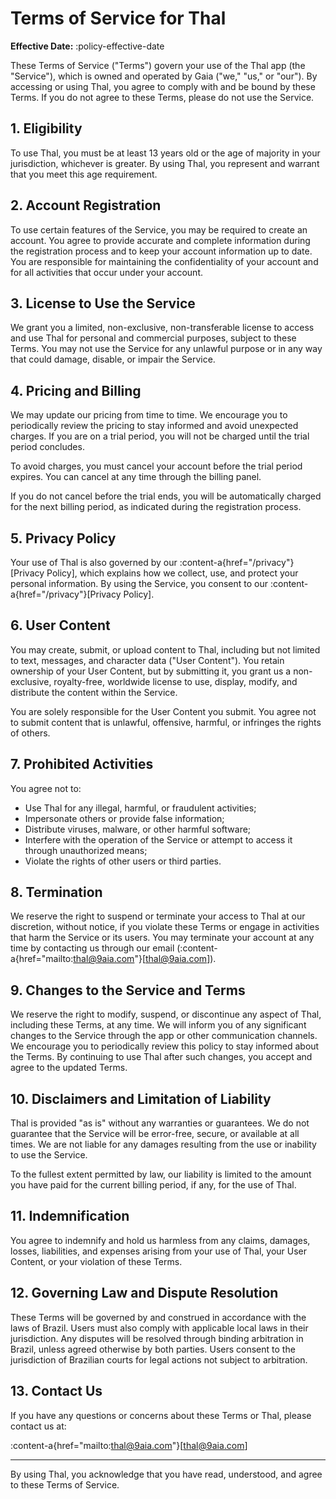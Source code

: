 # Terms of Service for Thal

**Effective Date:** :policy-effective-date

These Terms of Service ("Terms") govern your use of the Thal app (the "Service"), which is owned and operated by Gaia ("we," "us," or "our"). By accessing or using Thal, you agree to comply with and be bound by these Terms. If you do not agree to these Terms, please do not use the Service.

## 1. Eligibility
To use Thal, you must be at least 13 years old or the age of majority in your jurisdiction, whichever is greater. By using Thal, you represent and warrant that you meet this age requirement.

## 2. Account Registration
To use certain features of the Service, you may be required to create an account. You agree to provide accurate and complete information during the registration process and to keep your account information up to date. You are responsible for maintaining the confidentiality of your account and for all activities that occur under your account.

## 3. License to Use the Service
We grant you a limited, non-exclusive, non-transferable license to access and use Thal for personal and commercial purposes, subject to these Terms. You may not use the Service for any unlawful purpose or in any way that could damage, disable, or impair the Service.

## 4. Pricing and Billing

We may update our pricing from time to time. We encourage you to periodically review the pricing to stay informed and avoid unexpected charges. If you are on a trial period, you will not be charged until the trial period concludes.

To avoid charges, you must cancel your account before the trial period expires. You can cancel at any time through the billing panel.

If you do not cancel before the trial ends, you will be automatically charged for the next billing period, as indicated during the registration process.

## 5. Privacy Policy
Your use of Thal is also governed by our :content-a{href="/privacy"}[Privacy Policy], which explains how we collect, use, and protect your personal information. By using the Service, you consent to our :content-a{href="/privacy"}[Privacy Policy].

## 6. User Content
You may create, submit, or upload content to Thal, including but not limited to text, messages, and character data ("User Content"). You retain ownership of your User Content, but by submitting it, you grant us a non-exclusive, royalty-free, worldwide license to use, display, modify, and distribute the content within the Service.

You are solely responsible for the User Content you submit. You agree not to submit content that is unlawful, offensive, harmful, or infringes the rights of others.

## 7. Prohibited Activities
You agree not to:
- Use Thal for any illegal, harmful, or fraudulent activities;
- Impersonate others or provide false information;
- Distribute viruses, malware, or other harmful software;
- Interfere with the operation of the Service or attempt to access it through unauthorized means;
- Violate the rights of other users or third parties.

## 8. Termination
We reserve the right to suspend or terminate your access to Thal at our discretion, without notice, if you violate these Terms or engage in activities that harm the Service or its users. You may terminate your account at any time by contacting us through our email (:content-a{href="mailto:thal@9aia.com"}[thal@9aia.com]).

## 9. Changes to the Service and Terms
We reserve the right to modify, suspend, or discontinue any aspect of Thal, including these Terms, at any time. We will inform you of any significant changes to the Service through the app or other communication channels. We encourage you to periodically review this policy to stay informed about the Terms. By continuing to use Thal after such changes, you accept and agree to the updated Terms.

## 10. Disclaimers and Limitation of Liability
Thal is provided "as is" without any warranties or guarantees. We do not guarantee that the Service will be error-free, secure, or available at all times. We are not liable for any damages resulting from the use or inability to use the Service.

To the fullest extent permitted by law, our liability is limited to the amount you have paid for the current billing period, if any, for the use of Thal.

## 11. Indemnification
You agree to indemnify and hold us harmless from any claims, damages, losses, liabilities, and expenses arising from your use of Thal, your User Content, or your violation of these Terms.

## 12. Governing Law and Dispute Resolution
These Terms will be governed by and construed in accordance with the laws of Brazil. Users must also comply with applicable local laws in their jurisdiction. Any disputes will be resolved through binding arbitration in Brazil, unless agreed otherwise by both parties. Users consent to the jurisdiction of Brazilian courts for legal actions not subject to arbitration.

## 13. Contact Us
If you have any questions or concerns about these Terms or Thal, please contact us at:

:content-a{href="mailto:thal@9aia.com"}[thal@9aia.com]

---

By using Thal, you acknowledge that you have read, understood, and agree to these Terms of Service.
